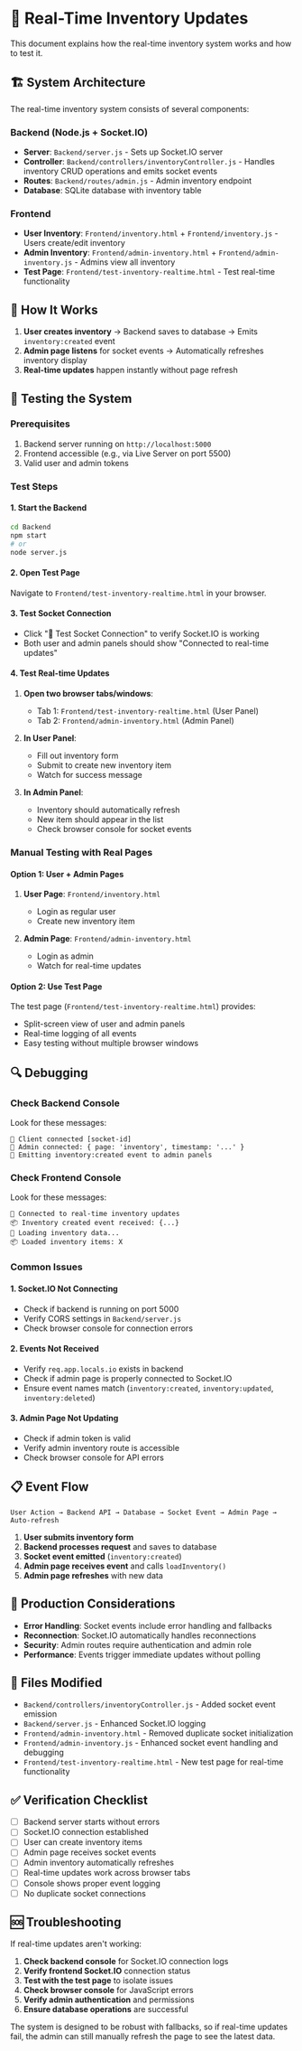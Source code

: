 # 🔄 Real-Time Inventory Updates

This document explains how the real-time inventory system works and how to test it.

## 🏗️ System Architecture

The real-time inventory system consists of several components:

### Backend (Node.js + Socket.IO)
- **Server**: `Backend/server.js` - Sets up Socket.IO server
- **Controller**: `Backend/controllers/inventoryController.js` - Handles inventory CRUD operations and emits socket events
- **Routes**: `Backend/routes/admin.js` - Admin inventory endpoint
- **Database**: SQLite database with inventory table

### Frontend
- **User Inventory**: `Frontend/inventory.html` + `Frontend/inventory.js` - Users create/edit inventory
- **Admin Inventory**: `Frontend/admin-inventory.html` + `Frontend/admin-inventory.js` - Admins view all inventory
- **Test Page**: `Frontend/test-inventory-realtime.html` - Test real-time functionality

## 🔌 How It Works

1. **User creates inventory** → Backend saves to database → Emits `inventory:created` event
2. **Admin page listens** for socket events → Automatically refreshes inventory display
3. **Real-time updates** happen instantly without page refresh

## 🧪 Testing the System

### Prerequisites
1. Backend server running on `http://localhost:5000`
2. Frontend accessible (e.g., via Live Server on port 5500)
3. Valid user and admin tokens

### Test Steps

#### 1. Start the Backend
```bash
cd Backend
npm start
# or
node server.js
```

#### 2. Open Test Page
Navigate to `Frontend/test-inventory-realtime.html` in your browser.

#### 3. Test Socket Connection
- Click "🔌 Test Socket Connection" to verify Socket.IO is working
- Both user and admin panels should show "Connected to real-time updates"

#### 4. Test Real-time Updates
1. **Open two browser tabs/windows**:
   - Tab 1: `Frontend/test-inventory-realtime.html` (User Panel)
   - Tab 2: `Frontend/admin-inventory.html` (Admin Panel)

2. **In User Panel**:
   - Fill out inventory form
   - Submit to create new inventory item
   - Watch for success message

3. **In Admin Panel**:
   - Inventory should automatically refresh
   - New item should appear in the list
   - Check browser console for socket events

### Manual Testing with Real Pages

#### Option 1: User + Admin Pages
1. **User Page**: `Frontend/inventory.html`
   - Login as regular user
   - Create new inventory item
   
2. **Admin Page**: `Frontend/admin-inventory.html`
   - Login as admin
   - Watch for real-time updates

#### Option 2: Use Test Page
The test page (`Frontend/test-inventory-realtime.html`) provides:
- Split-screen view of user and admin panels
- Real-time logging of all events
- Easy testing without multiple browser windows

## 🔍 Debugging

### Check Backend Console
Look for these messages:
```
🔌 Client connected [socket-id]
👑 Admin connected: { page: 'inventory', timestamp: '...' }
🔌 Emitting inventory:created event to admin panels
```

### Check Frontend Console
Look for these messages:
```
🔌 Connected to real-time inventory updates
📦 Inventory created event received: {...}
🔄 Loading inventory data...
📦 Loaded inventory items: X
```

### Common Issues

#### 1. Socket.IO Not Connecting
- Check if backend is running on port 5000
- Verify CORS settings in `Backend/server.js`
- Check browser console for connection errors

#### 2. Events Not Received
- Verify `req.app.locals.io` exists in backend
- Check if admin page is properly connected to Socket.IO
- Ensure event names match (`inventory:created`, `inventory:updated`, `inventory:deleted`)

#### 3. Admin Page Not Updating
- Check if admin token is valid
- Verify admin inventory route is accessible
- Check browser console for API errors

## 📋 Event Flow

```
User Action → Backend API → Database → Socket Event → Admin Page → Auto-refresh
```

1. **User submits inventory form**
2. **Backend processes request** and saves to database
3. **Socket event emitted** (`inventory:created`)
4. **Admin page receives event** and calls `loadInventory()`
5. **Admin page refreshes** with new data

## 🚀 Production Considerations

- **Error Handling**: Socket events include error handling and fallbacks
- **Reconnection**: Socket.IO automatically handles reconnections
- **Security**: Admin routes require authentication and admin role
- **Performance**: Events trigger immediate updates without polling

## 📁 Files Modified

- `Backend/controllers/inventoryController.js` - Added socket event emission
- `Backend/server.js` - Enhanced Socket.IO logging
- `Frontend/admin-inventory.html` - Removed duplicate socket initialization
- `Frontend/admin-inventory.js` - Enhanced socket event handling and debugging
- `Frontend/test-inventory-realtime.html` - New test page for real-time functionality

## ✅ Verification Checklist

- [ ] Backend server starts without errors
- [ ] Socket.IO connection established
- [ ] User can create inventory items
- [ ] Admin page receives socket events
- [ ] Admin inventory automatically refreshes
- [ ] Real-time updates work across browser tabs
- [ ] Console shows proper event logging
- [ ] No duplicate socket connections

## 🆘 Troubleshooting

If real-time updates aren't working:

1. **Check backend console** for Socket.IO connection logs
2. **Verify frontend Socket.IO** connection status
3. **Test with the test page** to isolate issues
4. **Check browser console** for JavaScript errors
5. **Verify admin authentication** and permissions
6. **Ensure database operations** are successful

The system is designed to be robust with fallbacks, so if real-time updates fail, the admin can still manually refresh the page to see the latest data.
